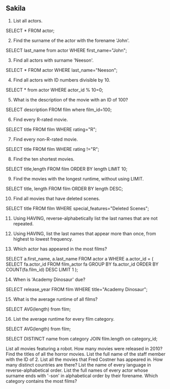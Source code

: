 ## Sakila

1. List all actors.

SELECT * FROM actor;

2. Find the surname of the actor with the forename 'John'.

SELECT last_name from actor WHERE first_name="John";

3. Find all actors with surname 'Neeson'.

SELECT * FROM actor WHERE last_name="Neeson";

4. Find all actors with ID numbers divisible by 10.

SELECT * from actor WHERE actor_id % 10=0;

5. What is the description of the movie with an ID of 100?

SELECT description FROM film where film_id=100;

6. Find every R-rated movie.

SELECT title FROM film WHERE rating="R";

7. Find every non-R-rated movie.

SELECT title FROM film WHERE rating !="R";

8. Find the ten shortest movies.

SELECT title,length FROM film ORDER BY length LIMIT 10;

9. Find the movies with the longest runtime, without using LIMIT.

SELECT title, length FROM film ORDER BY length DESC;

10. Find all movies that have deleted scenes.

SELECT title FROM film WHERE special_features="Deleted Scenes";

11. Using HAVING, reverse-alphabetically list the last names that are not repeated.



12. Using HAVING, list the last names that appear more than once, from highest to lowest frequency.
13. Which actor has appeared in the most films?

SELECT a.first_name, a.last_name FROM actor a WHERE a.actor_id = (
  SELECT fa.actor_id FROM film_actor fa GROUP BY fa.actor_id ORDER BY COUNT(fa.film_id) DESC LIMIT 1
);

14. When is 'Academy Dinosaur' due?

SELECT release_year FROM film WHERE title="Academy Dinosaur";

15. What is the average runtime of all films?

SELECT AVG(length) from film;

16. List the average runtime for every film category.

SELECT AVG(length) from film;

SELECT DISTINCT name from category JOIN film.length on category_id;

List all movies featuring a robot.
How many movies were released in 2010?
Find the titles of all the horror movies.
List the full name of the staff member with the ID of 2.
List all the movies that Fred Costner has appeared in.
How many distinct countries are there?
List the name of every language in reverse-alphabetical order.
List the full names of every actor whose surname ends with '-son' in alphabetical order by their forename.
Which category contains the most films?